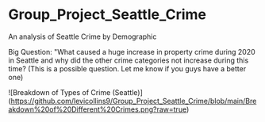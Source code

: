 # Group_Project_Seattle_Crime
An analysis of Seattle Crime by Demographic

Big Question: "What caused a huge increase in property crime during 2020 in Seattle and why did the other crime categories not increase during this time?
(This is a possible question. Let me know if you guys have a better one)

![Breakdown of Types of Crime (Seattle)]
(https://github.com/levicollins9/Group_Project_Seattle_Crime/blob/main/Breakdown%20of%20Different%20Crimes.png?raw=true)

